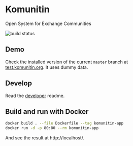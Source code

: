 # Komunitin

Open System for Exchange Communities

![build status](https://github.com/komunitin/komunitin/workflows/Build/badge.svg)

## Demo
Check the installed version of the current `master` branch at [test.komunitin.org](https://test.komunitin.org). It uses dummy data.

## Develop

Read the [developer](DEVELOP.md) readme.

## Build and run with Docker

```bash
docker build . --file Dockerfile --tag komunitin-app
docker run -d -p 80:80 --rm komunitin-app
```

And see the result at http://localhost/.
